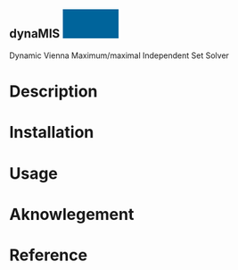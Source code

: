 ## dynaMIS <img src="dynamis_icon.gif" width="100">
Dynamic Vienna Maximum/maximal Independent Set Solver 
# Description
# Installation
# Usage
# Aknowlegement
# Reference


